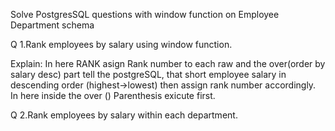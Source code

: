Solve PostgresSQL questions with window function on Employee Department schema

Q 1.Rank employees by salary using window function.

Explain: In  here RANK asign Rank number to each raw and the over(order by salary desc) part
 tell the postgreSQL, that short employee salary in descending order (highest->lowest)
 then assign rank number accordingly.
 In here inside the over () Parenthesis exicute first.
 
Q 2.Rank employees by salary within each department.
